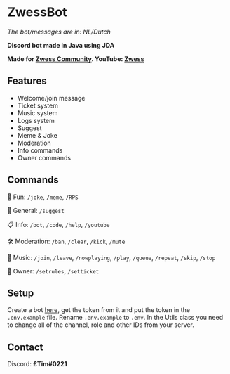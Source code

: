 # ZwessBot
*The bot/messages are in: NL/Dutch*

**Discord bot made in Java using JDA**

**Made for [Zwess Community](https://dsc.gg/zwess). YouTube: [Zwess](https://www.youtube.com/channel/UCiL98vMbGydUPftgxLF_GvA)**

## Features
- Welcome/join message
- Ticket system
- Music system
- Logs system
- Suggest
- Meme & Joke
- Moderation
- Info commands
- Owner commands

## Commands
🎲 Fun: `/joke`, `/meme`, `/RPS`

🍵 General: `/suggest`

📋 Info: `/bot`, `/code`, `/help`, `/youtube`

🛠 Moderation: `/ban`, `/clear`, `/kick`, `/mute`

🎵 Music: `/join`, `/leave`, `/nowplaying`, `/play`, `/queue`, `/repeat`, `/skip`, `/stop`

👑 Owner: `/setrules`, `/setticket`

## Setup
Create a bot [here](https://discord.com/developers/applications), get the token from it and put the token in the `.env.example` file. Rename `.env.example` to `.env`. In the Utils class you need to change all of the channel, role and other IDs from your server.

## Contact
Discord: **£Tim#0221**
